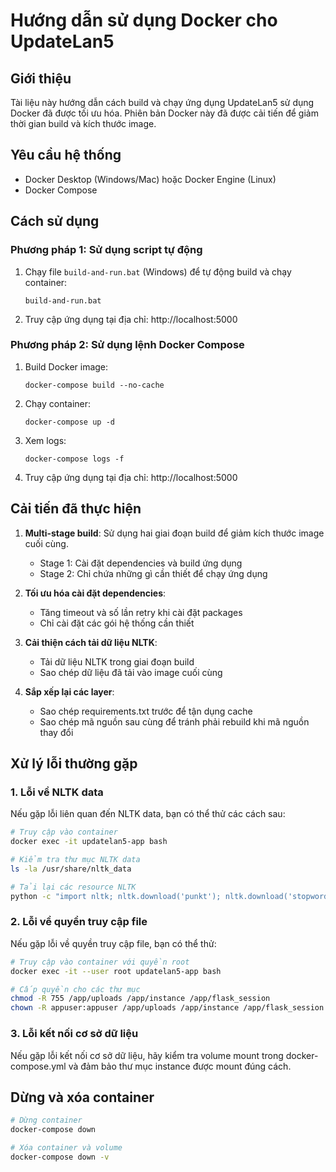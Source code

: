 # Hướng dẫn sử dụng Docker cho UpdateLan5

## Giới thiệu

Tài liệu này hướng dẫn cách build và chạy ứng dụng UpdateLan5 sử dụng Docker đã được tối ưu hóa. Phiên bản Docker này đã được cải tiến để giảm thời gian build và kích thước image.

## Yêu cầu hệ thống

- Docker Desktop (Windows/Mac) hoặc Docker Engine (Linux)
- Docker Compose

## Cách sử dụng

### Phương pháp 1: Sử dụng script tự động

1. Chạy file `build-and-run.bat` (Windows) để tự động build và chạy container:
   ```
   build-and-run.bat
   ```

2. Truy cập ứng dụng tại địa chỉ: http://localhost:5000

### Phương pháp 2: Sử dụng lệnh Docker Compose

1. Build Docker image:
   ```
   docker-compose build --no-cache
   ```

2. Chạy container:
   ```
   docker-compose up -d
   ```

3. Xem logs:
   ```
   docker-compose logs -f
   ```

4. Truy cập ứng dụng tại địa chỉ: http://localhost:5000

## Cải tiến đã thực hiện

1. **Multi-stage build**: Sử dụng hai giai đoạn build để giảm kích thước image cuối cùng.
   - Stage 1: Cài đặt dependencies và build ứng dụng
   - Stage 2: Chỉ chứa những gì cần thiết để chạy ứng dụng

2. **Tối ưu hóa cài đặt dependencies**:
   - Tăng timeout và số lần retry khi cài đặt packages
   - Chỉ cài đặt các gói hệ thống cần thiết

3. **Cải thiện cách tải dữ liệu NLTK**:
   - Tải dữ liệu NLTK trong giai đoạn build
   - Sao chép dữ liệu đã tải vào image cuối cùng

4. **Sắp xếp lại các layer**:
   - Sao chép requirements.txt trước để tận dụng cache
   - Sao chép mã nguồn sau cùng để tránh phải rebuild khi mã nguồn thay đổi

## Xử lý lỗi thường gặp

### 1. Lỗi về NLTK data

Nếu gặp lỗi liên quan đến NLTK data, bạn có thể thử các cách sau:

```bash
# Truy cập vào container
docker exec -it updatelan5-app bash

# Kiểm tra thư mục NLTK data
ls -la /usr/share/nltk_data

# Tải lại các resource NLTK
python -c "import nltk; nltk.download('punkt'); nltk.download('stopwords'); nltk.download('wordnet')"
```

### 2. Lỗi về quyền truy cập file

Nếu gặp lỗi về quyền truy cập file, bạn có thể thử:

```bash
# Truy cập vào container với quyền root
docker exec -it --user root updatelan5-app bash

# Cấp quyền cho các thư mục
chmod -R 755 /app/uploads /app/instance /app/flask_session
chown -R appuser:appuser /app/uploads /app/instance /app/flask_session
```

### 3. Lỗi kết nối cơ sở dữ liệu

Nếu gặp lỗi kết nối cơ sở dữ liệu, hãy kiểm tra volume mount trong docker-compose.yml và đảm bảo thư mục instance được mount đúng cách.

## Dừng và xóa container

```bash
# Dừng container
docker-compose down

# Xóa container và volume
docker-compose down -v
```